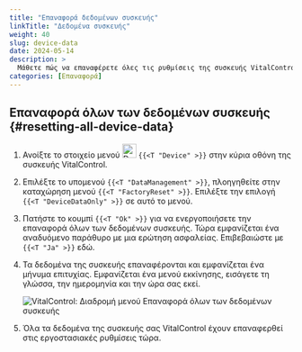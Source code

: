 ```yaml
---
title: "Επαναφορά δεδομένων συσκευής"
linkTitle: "Δεδομένα συσκευής"
weight: 40
slug: device-data
date: 2024-05-14
description: >
  Μάθετε πώς να επαναφέρετε όλες τις ρυθμίσεις της συσκευής VitalControl.
categories: [Επαναφορά]
---
```

## Επαναφορά όλων των δεδομένων συσκευής {#resetting-all-device-data}

1. Ανοίξτε το στοιχείο μενού <img src="/icons/device.svg" width="25" align="bottom" alt="Device" /> `{{<T "Device" >}}` στην κύρια οθόνη της συσκευής VitalControl.

1. Επιλέξτε το υπομενού `{{<T "DataManagement" >}}`, πλοηγηθείτε στην καταχώρηση μενού `{{<T "FactoryReset" >}}`. Επιλέξτε την επιλογή `{{<T "DeviceDataOnly" >}}` σε αυτό το μενού.

1. Πατήστε το κουμπί `{{<T "Ok" >}}` για να ενεργοποιήσετε την επαναφορά όλων των δεδομένων συσκευής. Τώρα εμφανίζεται ένα αναδυόμενο παράθυρο με μια ερώτηση ασφαλείας. Επιβεβαιώστε με `{{<T "Ja" >}}` εδώ.

1. Τα δεδομένα της συσκευής επαναφέρονται και εμφανίζεται ένα μήνυμα επιτυχίας. Εμφανίζεται ένα μενού εκκίνησης, εισάγετε τη γλώσσα, την ημερομηνία και την ώρα σας εκεί.

   ![VitalControl: Διαδρομή μενού Επαναφορά όλων των δεδομένων συσκευής](../images/resetdevicedata.png "Επαναφορά δεδομένων συσκευής")

1. Όλα τα δεδομένα της συσκευής σας VitalControl έχουν επαναφερθεί στις εργοστασιακές ρυθμίσεις τώρα.
